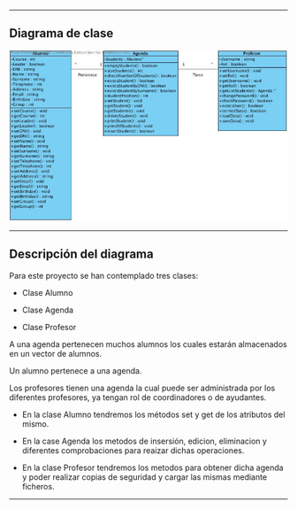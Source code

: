 

----
## Diagrama de clase
![](https://github.com/AGRgalvezruz/IS/blob/master/Practica3/Imagenes/Diagrama%20de%20clases%20de%20Agenda.jpg)

----
## Descripción del diagrama

Para este proyecto se han contemplado tres clases:

* Clase Alumno

* Clase Agenda

* Clase Profesor

 A una agenda pertenecen muchos alumnos los cuales estarán almacenados en un vector de alumnos.

 Un alumno pertenece a una agenda.

 Los profesores tienen una agenda la cual puede ser administrada por los diferentes profesores, ya tengan rol de coordinadores o de ayudantes.

* En la clase Alumno tendremos los métodos set y get de los atributos del mismo.

* En la case Agenda los metodos de insersión, edicion, eliminacion y diferentes comprobaciones para reaizar dichas operaciones.

* En la clase Profesor tendremos los metodos para obtener dicha agenda y poder realizar copias de seguridad y cargar las mismas mediante ficheros.

----

